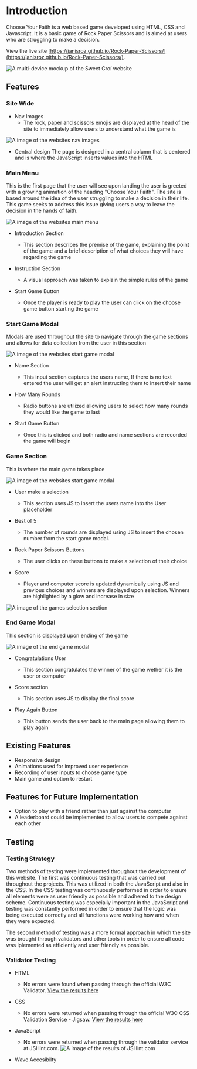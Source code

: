 # Introduction

Choose Your Faith is a web based game developed using HTML, CSS and Javascript. It is a basic game of Rock Paper Scissors and is aimed at users who are struggling to make a decision. 

View the live site [https://janisroz.github.io/Rock-Paper-Scissors/](https://janisroz.github.io/Rock-Paper-Scissors/).

![A multi-device mockup of the Sweet Croí website](docs/images/multi-device-mockup.jpg)

## Features

### Site Wide

- Nav Images
    - The rock, paper and scissors emojis are displayed at the head of the site to immediately allow users to understand what the game is

![A image of the websites nav images](docs/images/nav-images.jpg)

- Central design
    The page is designed in a central column that is centered and is where the JavaScript inserts values into the HTML

### Main Menu

This is the first page that the user will see upon landing the user is greeted with a growing animation of the heading "Choose Your Faith". The site is based around the idea of the user struggling to make a decision in their life. This game seeks to address this issue giving users a way to leave the decision in the hands of faith.

![A image of the websites main menu](docs/images/main-menu.jpg)

- Introduction Section
    - This section describes the premise of the game, explaining the point of the game and a brief description of what choices they will have regarding the game

- Instruction Section
    - A visual approach was taken to explain the simple rules of the game 

- Start Game Button
    - Once the player is ready to play the user can click on the choose game button starting the game

### Start Game Modal

Modals are used throughout the site to navigate through the game sections and allows for data collection from the user in this section

![A image of the websites start game modal](docs/images/start-game-modal.jpg)

- Name Section
    - This input section captures the users name, If there is no text entered the user will get an alert instructing them to insert their name

- How Many Rounds 
    - Radio buttons are utilized allowing users to select how many rounds they would like the game to last

- Start Game Button
    - Once this is clicked and both radio and name sections are recorded the game will begin

### Game Section

This is where the main game takes place

![A image of the websites start game modal](docs/images/game-screen.jpg)

- User make a selection
    - This section uses JS to insert the users name into the User placeholder 

- Best of 5
    - The number of rounds are displayed using JS to insert the chosen number from the start game modal.

- Rock Paper Scissors Buttons
    - The user clicks on these buttons to make a selection of their choice 

- Score
    - Player and computer score is updated dynamically using JS and previous choices and winners are displayed upon selection. Winners are highlighted by a glow and increase in size

![A image of the games selection section](docs/images/previous-selections.jpg)

### End Game Modal

This section is displayed upon ending of the game 

![A image of the end game modal](docs/images/end-game-modal.jpg)

- Congratulations User
    - This section congratulates the winner of the game wether it is the user or computer

- Score section
    - This section uses JS to display the final score

- Play Again Button
    - This button sends the user back to the main page allowing them to play again

## Existing Features

- Responsive design
- Animations used for improved user experience
- Recording of user inputs to choose game type
- Main game and option to restart

## Features for Future Implementation

- Option to play with a friend rather than just against the computer
- A leaderboard could be implemented to allow users to compete against each other

## Testing

### Testing Strategy

Two methods of testing were implemented throughout the development of this website. The first was continuous testing that was carried out throughout the projects. This was utilized in both the JavaScript and also in the CSS. In the CSS testing was continuously performed in order to ensure all elements were as user friendly as possible and adhered to the design scheme. Continuous testing was especially important in the JavaScript and testing was constantly performed in order to ensure that the logic was being executed correctly and all functions were working how and when they were expected. 

The second method of testing was a more formal approach in which the site was brought through validators and other tools in order to ensure all code was iplemented as efficiently and user friendly as possible.

### Validator Testing

- HTML 
    - No errors were found when passing through the official W3C Validator. [View the results here](https://validator.w3.org/nu/?doc=https%3A%2F%2Fjanisroz.github.io%2FRock-Paper-Scissors%2F)

- CSS
    - No errors were returned when passing through the official W3C CSS Validation Service - Jigsaw. [View the results here](https://jigsaw.w3.org/css-validator/validator?uri=https%3A%2F%2Fjanisroz.github.io%2FRock-Paper-Scissors%2F&profile=css3svg&usermedium=all&warning=1&vextwarning=&lang=en)

- JavaScript 
    - No errors were returned when passing through the validator service at JSHint.com.
    ![A image of the results of JSHint.com](docs/images/js-testing.jpg)

- Wave Accesibilty
